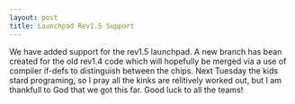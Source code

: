 ```yaml
---
layout: post
title: Launchpad Rev1.5 Support
---
```

We have added support for the rev1.5 launchpad. A new branch has bean created for the old rev1.4 code which will hopefully be merged via a use of compiler if-defs to distinguish between the chips. Next Tuesday the kids stard programing, so I pray all the kinks are relitively worked out, but I am thankfull to God that we got this far. Good luck to all the teams!
